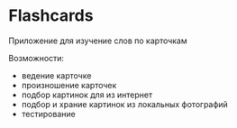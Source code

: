 # Flashcards

Приложение для изучение слов по карточкам

Возможности:
- ведение карточке
- произношение карточек
- подбор картинок для из интернет
- подбор и храние картинок из локальных фотографий
- тестирование
